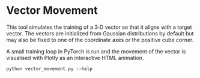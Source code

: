 # Vector Movement

This tool simulates the training of a 3‑D vector so that it aligns with a target vector.
The vectors are initialized from Gaussian distributions by default but may also be
fixed to one of the coordinate axes or the positive cube corner.

A small training loop in PyTorch is run and the movement of the vector is visualised
with Plotly as an interactive HTML animation.

```
python vector_movement.py --help
```
